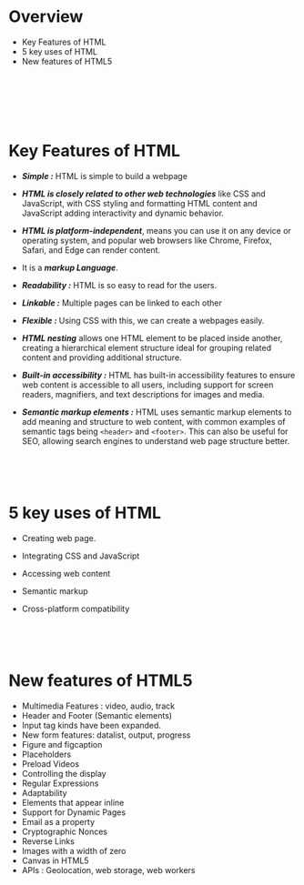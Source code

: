 # Overview

- Key Features of HTML
- 5 key uses of HTML
- New features of HTML5

&nbsp;

&nbsp;

&nbsp;

# Key Features of HTML

- **_Simple :_** HTML is simple to build a webpage

- **_HTML is closely related to other web technologies_** like CSS and JavaScript, with CSS styling and formatting HTML content and JavaScript adding interactivity and dynamic behavior.

- **_HTML is platform-independent_**, means you can use it on any device or operating system, and popular web browsers like Chrome, Firefox, Safari, and Edge can render content.

- It is a **_markup Language_**.

- **_Readability :_** HTML is so easy to read for the users.

- **_Linkable :_** Multiple pages can be linked to each other

- **_Flexible :_** Using CSS with this, we can create a webpages easily.

- **_HTML nesting_** allows one HTML element to be placed inside another, creating a hierarchical element structure ideal for grouping related content and providing additional structure.

- **_Built-in accessibility :_** HTML has built-in accessibility features to ensure web content is accessible to all users, including support for screen readers, magnifiers, and text descriptions for images and media.

- **_Semantic markup elements :_** HTML uses semantic markup elements to add meaning and structure to web content, with common examples of semantic tags being `<header>` and `<footer>`. This can also be useful for SEO, allowing search engines to understand web page structure better.

&nbsp;

&nbsp;

# 5 key uses of HTML

* Creating web page.

* Integrating CSS and JavaScript

* Accessing web content

* Semantic markup

* Cross-platform compatibility

&nbsp;

&nbsp;

# New features of HTML5

- Multimedia Features : video, audio, track
- Header and Footer (Semantic elements)
- Input tag kinds have been expanded.
- New form features: datalist, output, progress
- Figure and figcaption
- Placeholders
- Preload Videos
- Controlling the display
- Regular Expressions
- Adaptability
- Elements that appear inline
- Support for Dynamic Pages
- Email as a property
- Cryptographic Nonces
- Reverse Links
- Images with a width of zero
- Canvas in HTML5
- APIs : Geolocation, web storage, web workers
